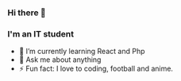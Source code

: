 ### Hi there 👋




### I'm an IT student


- 🌱 I’m currently learning React and Php
- 💬 Ask me about anything
- ⚡ Fun fact: I love to coding, football and anime.
